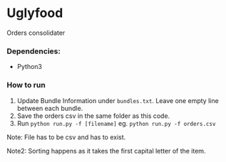 # Uglyfood

Orders consolidater

### Dependencies: 
- Python3

### How to run
1. Update Bundle Information under `bundles.txt`. Leave one empty line between each bundle.
2. Save the orders csv in the same folder as this code. 
3. Run `python run.py -f [filename]`
eg. `python run.py -f orders.csv`

Note: File has to be csv and has to exist.

Note2: Sorting happens as it takes the first capital letter of the item. 
